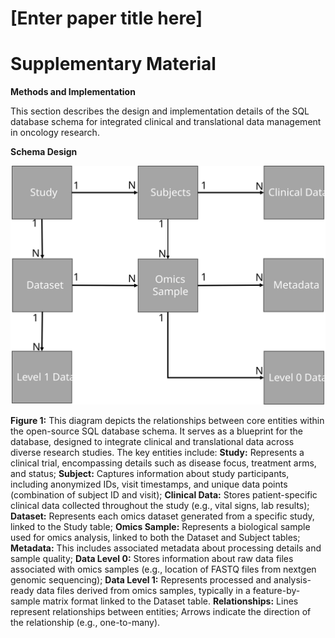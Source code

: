 # [Enter paper title here]

# Supplementary Material

**Methods and Implementation**

This section describes the design and implementation details of the SQL database schema for integrated clinical and translational data management in oncology research.

**Schema Design**

![](images/ER_Diagram.svg)

**Figure 1:** This diagram depicts the relationships between core entities within the open-source SQL database schema. It serves as a blueprint for the database, designed to integrate clinical and translational data across diverse research studies. The key entities include: **Study:** Represents a clinical trial, encompassing details such as disease focus, treatment arms, and status; **Subject:** Captures information about study participants, including anonymized IDs, visit timestamps, and unique data points (combination of subject ID and visit); **Clinical Data:** Stores patient-specific clinical data collected throughout the study (e.g., vital signs, lab results); **Dataset:** Represents each omics dataset generated from a specific study, linked to the Study table; **Omics Sample:** Represents a biological sample used for omics analysis, linked to both the Dataset and Subject tables; **Metadata:** This includes associated metadata about processing details and sample quality; **Data Level 0:** Stores information about raw data files associated with omics samples (e.g., location of FASTQ files from nextgen genomic sequencing); **Data Level 1:** Represents processed and analysis-ready data files derived from omics samples, typically in a feature-by-sample matrix format linked to the Dataset table. **Relationships:** Lines represent relationships between entities; Arrows indicate the direction of the relationship (e.g., one-to-many).
